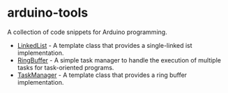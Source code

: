 # arduino-tools
A collection of code snippets for Arduino programming.

- [LinkedList](LinkedList/README.md) - A template class that provides a single-linked ist implementation.
- [RingBuffer](RingBuffer/README.md) - A simple task manager to handle the execution of multiple tasks for task-oriented programs.
- [TaskManager](TaskManager/README.md) - A template class that provides a ring buffer implementation.
